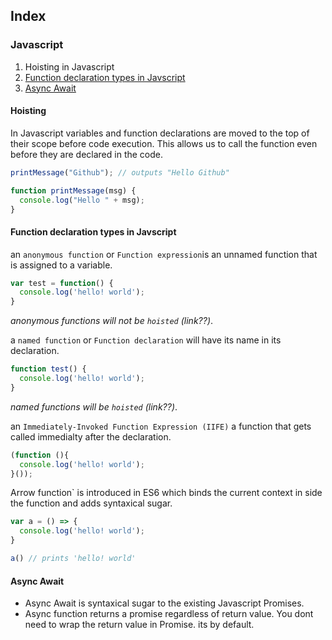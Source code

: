 ## Index
### Javascript
1. Hoisting in Javascript
2. [Function declaration types in Javscript](https://iamsbr.github.io/#function-declaration-types-in-javscript)
3. [Async Await](https://iamsbr.github.io/#async-await)


#### Hoisting
In Javascript variables and function declarations are moved to the top of their scope before code execution.
This allows us to call the function even before they are declared in the code.

```` javascript
printMessage("Github"); // outputs "Hello Github"

function printMessage(msg) {
  console.log("Hello " + msg);
}
````
#### Function declaration types in Javscript
an `anonymous function` or `Function expression`is an unnamed function that is assigned to a variable.
```` javascript
var test = function() {
  console.log('hello! world');
}
````
_anonymous functions will not be `hoisted` (link??)_.

a `named function` or `Function declaration` will have its name in its declaration.

```` javascript
function test() {
  console.log('hello! world');
}
````
_named functions will be `hoisted` (link??)_.


an `Immediately-Invoked Function Expression (IIFE)` a function that gets called immedialty after the declaration.
```` javascript
(function (){
  console.log('hello! world');
}());

````
Arrow function` is introduced in ES6 which binds the current context in side the function and adds syntaxical sugar.

```` javascript
var a = () => {
  console.log('hello! world');
}

a() // prints 'hello! world'
````

#### Async Await
* Async Await is syntaxical sugar to the existing Javascript Promises.
* Async function returns a promise regardless of return value. You dont need to wrap the return value in Promise. its by default.
